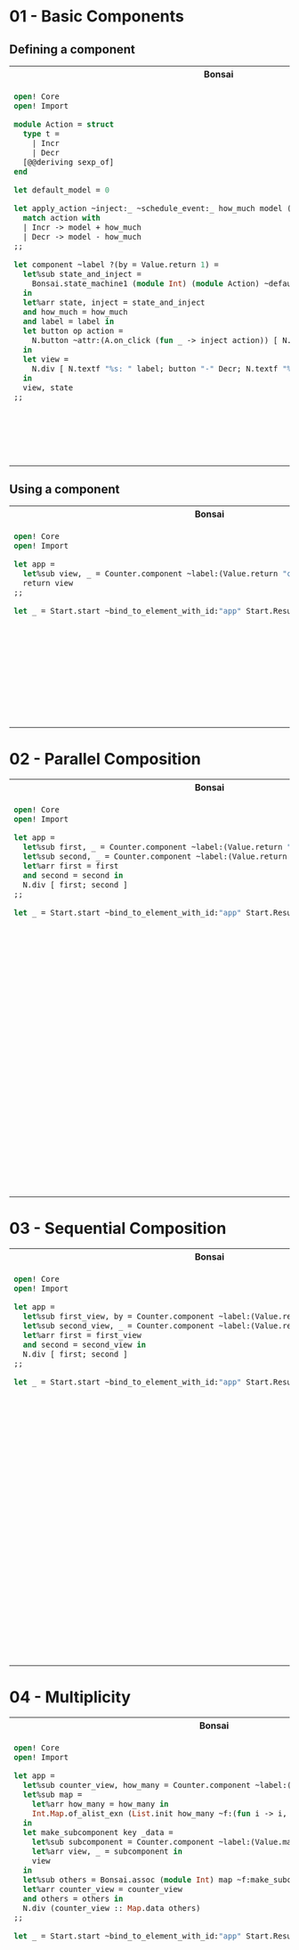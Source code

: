 # 01 - Basic Components

## Defining a component
<table>
<tr>
<th>Bonsai</th>
<th>Elm</th>
</tr>
<tr>
<td valign="top">

<!-- $MDX file=shared/counter.ml -->
```ocaml
open! Core
open! Import

module Action = struct
  type t =
    | Incr
    | Decr
  [@@deriving sexp_of]
end

let default_model = 0

let apply_action ~inject:_ ~schedule_event:_ how_much model (action : Action.t) =
  match action with
  | Incr -> model + how_much
  | Decr -> model - how_much
;;

let component ~label ?(by = Value.return 1) =
  let%sub state_and_inject =
    Bonsai.state_machine1 (module Int) (module Action) ~default_model ~apply_action by
  in
  let%arr state, inject = state_and_inject
  and how_much = how_much
  and label = label in
  let button op action =
    N.button ~attr:(A.on_click (fun _ -> inject action)) [ N.textf "%s%d" op how_much ]
  in
  let view =
    N.div [ N.textf "%s: " label; button "-" Decr; N.textf "%d" state; N.button "+" Incr ]
  in
  view, state
;;
```

</td>
<td valign="top">

<!-- $MDX file=shared/Counter.elm -->
```elm
module Counter exposing (Model, Msg, init, update, view)

import Browser
import Html exposing (Html, button, div, span, text)
import Html.Events exposing (onClick)


type alias Model =
    Int


init : Model
init =
    0


type Msg
    = Increment
    | Decrement


update : Int -> Msg -> Model -> Model
update howMuch msg model =
    case msg of
        Increment ->
            model + howMuch

        Decrement ->
            model - howMuch


view : Int -> String -> Model -> Html Msg
view howMuch label model =
    div []
        [ span [] [ text (String.concat [ label, ": " ]) ]
        , button [ onClick Decrement ] [ text (String.concat [ "-", String.fromInt howMuch ]) ]
        , span [] [ text (String.fromInt model) ]
        , button [ onClick Increment ] [ text (String.concat [ "+", String.fromInt howMuch ]) ]
        ]
```

</td>
</tr>
</table>

## Using a component

<table>
<tr>
<th>Bonsai</th>
<th>Elm</th>
</tr>
<tr>
<td valign="top">

<!-- $MDX file=01-basic/bonsai/main.ml -->
```ocaml
open! Core
open! Import

let app =
  let%sub view, _ = Counter.component ~label:(Value.return "counter") in
  return view
;;

let _ = Start.start ~bind_to_element_with_id:"app" Start.Result_spec.just_the_view app
```

</td>
<td valign="top">

<!-- $MDX file=01-basic/elm/Main.elm -->
```elm
module Main exposing (main)

import Browser
import Counter


init =
    Counter.init


update =
    Counter.update 1


view =
    Counter.view 1 "counter"


main =
    Browser.sandbox { init = init, update = update, view = view }
```

</td>
</tr>
</table>


# 02 - Parallel Composition

<table>
<tr>
<th>Bonsai</th>
<th>Elm</th>
</tr>
<tr>
<td valign="top">

<!-- $MDX file=02-parallel/bonsai/main.ml -->
```ocaml
open! Core
open! Import

let app =
  let%sub first, _ = Counter.component ~label:(Value.return "first") in
  let%sub second, _ = Counter.component ~label:(Value.return "second") in
  let%arr first = first
  and second = second in
  N.div [ first; second ]
;;

let _ = Start.start ~bind_to_element_with_id:"app" Start.Result_spec.just_the_view app
```

</td><td valign="top">

<!-- $MDX file=02-parallel/elm/Main.elm -->
```elm
module Main exposing (main)

import Browser
import Counter
import Html exposing (Html, div, map)


type alias Model =
    { first : Counter.Model, second : Counter.Model }


init : Model
init =
    { first = Counter.init, second = Counter.init }


type Msg
    = First Counter.Msg
    | Second Counter.Msg


update : Msg -> Model -> Model
update msg model =
    case msg of
        First msg_first ->
            { model | first = Counter.update 1 msg_first model.first }

        Second msg_second ->
            { model | second = Counter.update 1 msg_second model.second }


view : Model -> Html Msg
view model =
    div []
        [ map First (Counter.view 1 "first" model.first)
        , map Second (Counter.view 1 "second" model.second)
        ]


main =
    Browser.sandbox { init = init, update = update, view = view }
```

</td>
</tr>
</table>

# 03 - Sequential Composition

<table>
<tr>
<th>Bonsai</th>
<th>Elm</th>
</tr>
<tr>
<td valign="top">

<!-- $MDX file=03-sequential/bonsai/main.ml -->
```ocaml
open! Core
open! Import

let app =
  let%sub first_view, by = Counter.component ~label:(Value.return "first") in
  let%sub second_view, _ = Counter.component ~label:(Value.return "second") ~by in
  let%arr first = first_view
  and second = second_view in
  N.div [ first; second ]
;;

let _ = Start.start ~bind_to_element_with_id:"app" Start.Result_spec.just_the_view app
```

</td> <td valign="top">

<!-- $MDX file=03-sequential/elm/Main.elm -->
```elm
module Main exposing (main)

import Browser
import Counter
import Html exposing (Html, div, map)


type alias Model =
    { first : Counter.Model, second : Counter.Model }


init : Model
init =
    { first = Counter.init, second = Counter.init }


type Msg
    = First Counter.Msg
    | Second Counter.Msg


update : Msg -> Model -> Model
update msg model =
    case msg of
        First msg_first ->
            { model | first = Counter.update 1 msg_first model.first }

        Second msg_second ->
            { model | second = Counter.update model.first msg_second model.second }


view : Model -> Html Msg
view model =
    div []
        [ map First (Counter.view 1 "first" model.first)
        , map Second (Counter.view model.first "second" model.second)
        ]


main =
    Browser.sandbox { init = init, update = update, view = view }
```

</td>
</tr>
</table>

# 04 - Multiplicity

<table>
<tr>
<th>Bonsai</th>
<th>Elm</th>
</tr>
<tr>
<td valign="top">

<!-- $MDX file=04-multiplicity/bonsai/main.ml -->
```ocaml
open! Core
open! Import

let app =
  let%sub counter_view, how_many = Counter.component ~label:(Value.return "how many") in
  let%sub map =
    let%arr how_many = how_many in
    Int.Map.of_alist_exn (List.init how_many ~f:(fun i -> i, ()))
  in
  let make_subcomponent key _data =
    let%sub subcomponent = Counter.component ~label:(Value.map key ~f:Int.to_string) in
    let%arr view, _ = subcomponent in
    view
  in
  let%sub others = Bonsai.assoc (module Int) map ~f:make_subcomponent in
  let%arr counter_view = counter_view
  and others = others in
  N.div (counter_view :: Map.data others)
;;

let _ = Start.start ~bind_to_element_with_id:"app" Start.Result_spec.just_the_view app
```

</td><td valign="top">

<!-- $MDX file=04-multiplicity/elm/Main.elm -->
```elm
module Main exposing (main)

import Browser
import Counter
import Dict exposing (Dict)
import Html exposing (Html, div, map)


type alias Model =
    { howMany : Counter.Model, others : Dict Int Counter.Model }


init : Model
init =
    { howMany = Counter.init, others = Dict.empty }


type Msg
    = HowMany Counter.Msg
    | ForKey { msg : Counter.Msg, which : Int }


updateSubcomponent : Counter.Msg -> Maybe Counter.Model -> Maybe Counter.Model
updateSubcomponent msg maybeModel =
    case maybeModel of
        Nothing ->
            Just (Counter.update 1 msg 0)

        Just model_for_other ->
            Just (Counter.update 1 msg model_for_other)


update : Msg -> Model -> Model
update appMsg model =
    case appMsg of
        HowMany msgHowMany ->
            { model | howMany = Counter.update 1 msgHowMany model.howMany }

        ForKey { msg, which } ->
            let
                others =
                    Dict.update which (updateSubcomponent msg) model.others
            in
            { model | others = others }


mapKey : Int -> Counter.Msg -> Msg
mapKey which msg =
    ForKey { msg = msg, which = which }


viewSubcomponent : Dict Int Counter.Model -> Int -> Html Msg
viewSubcomponent models key =
    let
        html =
            case Dict.get key models of
                Just model ->
                    Counter.view 1 (String.fromInt key) model

                Nothing ->
                    Counter.view 1 (String.fromInt key) Counter.init
    in
    Html.map (mapKey key) html


view : Model -> Html Msg
view model =
    div []
        (List.append [ Html.map HowMany (Counter.view 1 "how many" model.howMany) ]
            (List.map (viewSubcomponent model.others) (List.range 0 (model.howMany - 1)))
        )


main =
    Browser.sandbox { init = init, update = update, view = view }
```

</td>
</tr>
</table>
